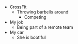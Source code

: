 * CrossFit
  * Throwing barbells around
      * Competing
* My job
  * Being part of a remote team
* My car
  * She is bootiful
